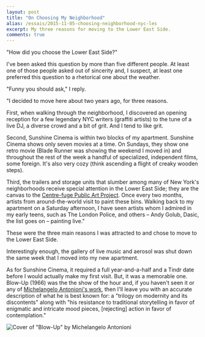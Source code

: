 ```yaml
---
layout: post
title: "On Choosing My Neighborhood"
alias: /essais/2015-11-05-choosing-neighborhood-nyc-les
excerpt: My three reasons for moving to the Lower East Side.
comments: true
---
```


"How did you choose the Lower East Side?"

I've been asked this question by more than five different people. At least one of those people asked out of sincerity and, I suspect, at least one preferred this question to a rhetorical one about the weather.

"Funny you should ask," I reply. 

"I decided to move here about two years ago, for three reasons.  

First, when walking through the neighborhood, I discovered an opening reception for a few legendary NYC writers (graffiti artists) to the tune of a live DJ, a diverse crowd and a bit of grit. And I tend to like grit.

Second, Sunshine Cinema is within two blocks of my apartment. Sunshine Cinema shows only seven movies at a time. On Sundays, they show one retro movie (Blade Runner was showing the weekend I moved in) and throughout the rest of the week a handful of specialized, independent films, some foreign. It's also very cozy (think ascending a flight of creaky wooden steps).

Third, the trailers and storage units that slumber among many of New York's neighborhoods receive special attention in the Lower East Side; they are the canvas to the [Centre-fuge Public Art Project](https://www.facebook.com/centrefugepublicartproject/timeline). Once every two months, artists from around-the-world visit to paint these bins. Walking back to my apartment on a Saturday afternoon, I have seen artists whom I admired in my early teens, such as The London Police, and others – Andy Golub, Dasic, the list goes on – painting live."

These were the three main reasons I was attracted to and chose to move to the Lower East Side.

Interestingly enough, the gallery of live music and aerosol was shut down the same week that I moved into my new apartment.

As for Sunshine Cinema, it required a full year-and-a-half and a Tindr date before I would actually make my first visit. But, it was a memorable one. Blow-Up (1966) was the the show of the hour and, if you haven't seen it or any of [Michelangelo Antonioni's work](https://en.wikipedia.org/wiki/Michelangelo_Antonioni), then I'll leave you with an accurate description of what he is best known for: a "trilogy on modernity and its discontents" along with "his resistance to traditional storytelling in favor of enigmatic and intricate mood pieces, [rejecting] action in favor of contemplation." 

![Cover of "Blow-Up" by Michelangelo Antonioni](/assets/images/blow-up-movie-cover)  